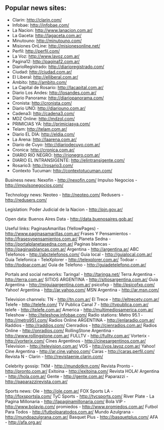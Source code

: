 ## Popular news sites:
- Clarin: http://clarin.com/
- Infobae: http://infobae.com/
- La Nacion: http://www.lanacion.com.ar/
- La Gaceta: http://lagaceta.com.ar/
- Minutouno: http://minutouno.com/
- Misiones OnLine: http://misionesonline.net/
- Perfil: http://perfil.com/
- La Voz: http://www.lavoz.com.ar/
- Pagina12: http://pagina12.com.ar/
- DiarioRegistrado: http://diarioregistrado.com/
- Ciudad: http://ciudad.com.ar/
- El Liberal: http://elliberal.com.ar/
- Ambito: http://ambito.com/
- La Capital de Rosario: http://lacapital.com.ar/
- Diario Los Andes: http://losandes.com.ar/
- Diario Panorama: http://diariopanorama.com/
- Cronista: http://cronista.com/
- Diario UNO: http://diariouno.com.ar/
- Cadena3: http://cadena3.com/
- MDZ Online: http://mdzol.com/
- PRIMICIAS YA: http://primiciasya.com/
- Telam: http://telam.com.ar/
- Diario EL DIA: http://eldia.com/
- La Arena: http://laarena.com.ar/
- Diario de Cuyo: http://diariodecuyo.com.ar/
- Cronica: http://cronica.com.ar/
- DIARIO RIO NEGRO: http://rionegro.com.ar/
- DIARIO EL INTRANSIGENTE: http://elintransigente.com/
- Rosario3: http://rosario3.com/
- Contexto Tucuman: http://contextotucuman.com/

Business news:
Nexofin - http://nexofin.com/
Impulso Negocios - http://impulsonegocios.com/

Technology news:
Neoteo - http://neoteo.com/
Redusers - http://redusers.com/

Legislation:
Poder Judicial de la Nacion - http://pjn.gov.ar/

Open data:
Buenos Aires Data - http://data.buenosaires.gob.ar/

Useful links:
PaginasAmarillas (YellowPages) - http://www.paginasamarillas.com.ar/
Frases Y Pensamientos - http://frasesypensamientos.com.ar/
Planeta Sedna - http://portalplanetasedna.com.ar/
Paginas blancas - http://paginasblancas.com.ar/
Argentina - http://argentina.ar/
ABC Telefonos - http://abctelefonos.com/
Guia local - http://guialocal.com.ar/
Guia Telefonica - TeleXplorer - http://telexplorer.com.ar/
Todoar - http://todoar.com.ar/
Guia de Telefono - http://guiadetelefono.com.ar/

Portals and social networks:
Taringa! - http://taringa.net/
Terra Argentina - http://terra.com.ar/
SITIOS ARGENTINA - http://sitiosargentina.com.ar/
Guia Argentina - http://miguiaargentina.com.ar/
psicofxp - http://psicofxp.com/
Yahoo! Argentina - http://ar.yahoo.com/
MSN Argentina - http://ar.msn.com/

Television channels:
TN - http://tn.com.ar/
El Trece - http://eltrecetv.com.ar/
Telefe - http://telefe.com/
TV Publica Canal 7 - http://tvpublica.com.ar/
telefe - http://telefe.com.ar/
America - http://multimediosamerica.com.ar/
Teleshow - http://teleshow.infobae.com/
Radio stations:
Metro 95.1 - http://metro951.com/
Radios Online ARGENTINA - http://enlaradio.com.ar/
Raddios - http://raddios.com/
Cienradios - http://cienradios.com.ar/
Radios Online - http://onradios.com/
RollingStone Argentina - http://www.rollingstone.com.ar/
FULLTV - http://fulltv.com.ar/
Vorterix - http://vorterix.com/
Cines Argentinos - http://cinesargentinos.com.ar/
Television - http://television.com.ar/
VOS - http://vos.lavoz.com.ar/
Yahoo! Cine Argentina - http://ar.cine.yahoo.com/
Caras - http://caras.perfil.com/
Revista N - Clarin - http://revistaenie.clarin.com/

Celebrity gossip:
TKM - http://mundotkm.com/
Revista Pronto - http://pronto.com.ar/
Exitoina - http://exitoina.com/
Revista HOLA! Argentina - http://hola.com.ar/
Gente - http://gente.com.ar/
Paparazzi - http://paparazzirevista.com.ar/

Sports news:
Ole - http://ole.com.ar/
FOX Sports LA - http://foxsportsla.com/
TyC Sports - http://tycsports.com/
River Plate - La Pagina Millonaria - http://lapaginamillonaria.com/
Bola VIP - http://www.bolavip.com/
promiedos - http://www.promiedos.com.ar/
Futbol Para Todos - http://futbolparatodos.com.ar/
Mundo Azulgrana - http://mundoazulgrana.com.ar/
Basquet Plus - http://basquetplus.com/
AFA - http://afa.org.ar/
